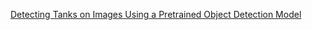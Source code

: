 [Detecting Tanks on Images Using a Pretrained Object Detection Model](https://github.com/UgurUysal86/My-ML-Notebooks/blob/main/classification-image-data/ex-4/20240520_Detecting_Tanks_on_Images_Using_a_Pretrained_Object_Detection_Model.ipynb)
